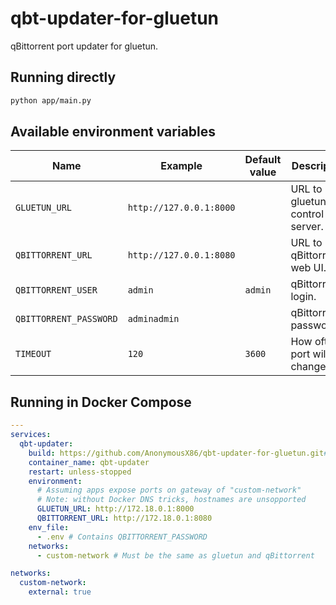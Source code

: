 # qbt-updater-for-gluetun

qBittorrent port updater for gluetun.

## Running directly

```sh
python app/main.py
```

## Available environment variables

| Name | Example | Default value | Description |
| --- | --- | --- | --- |
| `GLUETUN_URL` | `http://127.0.0.1:8000` | | URL to gluetun's control server. |
| `QBITTORRENT_URL` | `http://127.0.0.1:8080` | | URL to qBittorrent's web UI. |
| `QBITTORRENT_USER` | `admin` | `admin` | qBittorrent login. |
| `QBITTORRENT_PASSWORD` | `adminadmin` | | qBittorrents password. |
| `TIMEOUT` | `120` | `3600` | How often port will be changed. |


## Running in Docker Compose

```yaml
---
services:
  qbt-updater:
    build: https://github.com/AnonymousX86/qbt-updater-for-gluetun.git#v1.1
    container_name: qbt-updater
    restart: unless-stopped
    environment:
      # Assuming apps expose ports on gateway of "custom-network"
      # Note: without Docker DNS tricks, hostnames are unsopported
      GLUETUN_URL: http://172.18.0.1:8000
      QBITTORRENT_URL: http://172.18.0.1:8080
    env_file:
      - .env # Contains QBITTORRENT_PASSWORD
    networks:
      - custom-network # Must be the same as gluetun and qBittorrent

networks:
  custom-network:
    external: true
```

